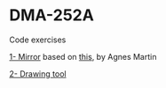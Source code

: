 # DMA-252A

Code exercises

[1- Mirror](1_Mirror/)
based on [this](https://www.moma.org/media/W1siZiIsIjk3MTgyIl0sWyJwIiwiY29udmVydCIsIi1xdWFsaXR5IDkwIC1yZXNpemUgMjAwMHgyMDAwXHUwMDNlIl1d.jpg?sha=805bfbec4f79a3ca), by Agnes Martin

[2- Drawing tool](2_DrawingTool/)
